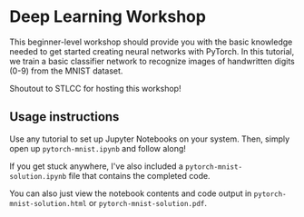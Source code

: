 # Deep Learning Workshop

This beginner-level workshop should provide you with the basic knowledge needed to get started creating neural networks with PyTorch. In this tutorial, we train a basic classifier network to recognize images of handwritten digits (0-9) from the MNIST dataset.

Shoutout to STLCC for hosting this workshop!

## Usage instructions
Use any tutorial to set up Jupyter Notebooks on your system. Then, simply open up `pytorch-mnist.ipynb` and follow along!

If you get stuck anywhere, I've also included a `pytorch-mnist-solution.ipynb` file that contains the completed code.

You can also just view the notebook contents and code output in `pytorch-mnist-solution.html` or `pytorch-mnist-solution.pdf`.
